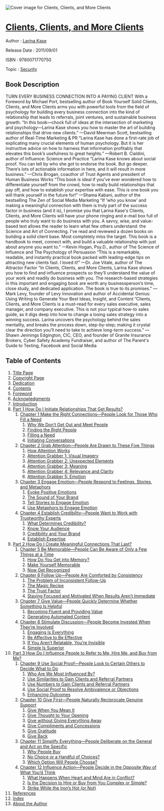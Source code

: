 ![Cover image for Clients, Clients, and More Clients](https://imgdetail.ebookreading.net/cover/cover/security/EB9780071770750.jpg)

[Clients, Clients, and More Clients](https://ebookreading.net/view/book/Clients%2C+Clients%2C+and+More+Clients-EB9780071770750_1.html "Clients, Clients, and More Clients")
====================================================================================================================

Author : [Larina Kase](https://ebookreading.net/search/author/Larina+Kase)

Release Date : 2011/09/01

ISBN : 9780071770750

Topic : [Security](https://ebookreading.net/search/category/security)

Book Description
-----------------

TURN EVERY BUSINESS CONNECTION INTO A PAYING CLIENT
With a Foreword by Michael Port, bestselling author of Book Yourself Solid
Clients, Clients, and More Clients arms you with powerful tools from the field of psychology for building every business connection into the kind of relationship that leads to referrals, joint ventures, and sustainable business growth.
“In this book—chock full of ideas at the intersection of marketing and psychology—Larina Kase shows you how to master the art of building relationships that drive new clients.”
—David Meerman Scott, bestselling author of Real-Time Marketing &amp; PR
“Larina Kase has done a first-rate job of explicating many crucial elements of human psychology. But it is her instructive advice on how to harness that information profitably that elevates this book’s usefulness to great heights.”
—Robert B. Cialdini, author of Influence: Science and Practice
“Larina Kase knows about social proof. You can tell by who she got to endorse the book. But go deeper. There’s lots of actionable information in here, and it will result in more business.”
—Chris Brogan, coauthor of Trust Agents and president of Human Business Works
“This book is ideal if you’ve ever wondered how to differentiate yourself from the crowd, how to really build relationships that pay off, and how to establish your expertise with ease. This is one book you will thank yourself in the future for!”
—Shama Kabani, author of the bestselling The Zen of Social Media Marketing
“If ‘who you know’ and making a meaningful connection with them is truly part of the success factor in business (and it is), I promise you that Larina Kase's Clients, Clients, and More Clients will have your phone ringing and e-mail box full of people who truly want to do business with you. A savvy, wise, and value-based text allows the reader to learn what few others understand: the Science and Art of Connecting. I've read and reviewed a dozen books on building a solid client base. Most completely miss the target. This book is a handbook to meet, connect with, and build a valuable relationship with just about anyone you want to.”
—Kevin Hogan, Psy.D., author of The Science of Influence and The Psychology of Persuasion
“This is a remarkable, readable, and instantly practical book packed with leading-edge tips on attracting new clients fast. I loved it!”
—Dr. Joe Vitale, author of The Attractor Factor
“In Clients, Clients, and More Clients, Larina Kase shows you how to find and influence prospects so they’ll understand the value of your work and readily do business with you. The research-based strategies in this important and engaging book are worth any businessperson’s time, close study, and dedicated application. The book is true to its promises."
—Mark Levy, founder of Levy Innovation and author of Accidental Genius: Using Writing to Generate Your Best Ideas, Insight, and Content
”Clients, Clients, and More Clients is a must-read for every sales executive, sales manager, and company executive. This is not your typical how-to sales guide, as it digs deep into how to change a losing sales strategy into a winning success. Larina uncovers the psychology behind the sales mentality, and breaks the process down, step-by-step; making it crystal clear the direction you’ll need to take to achieve long-term success.”
—Shawn Jennings Edgington, CIC, CEO, and founder of Granite Insurance Brokers, Cyber Safety Academy Fundraiser, and author of The Parent's Guide to Texting, Facebook and Social Media
              
Table of Contents
-----------------

1. [Title Page](https://ebookreading.net/view/book/Clients%2C+Clients%2C+and+More+Clients-EB9780071770750_3.html)
1. [Copyright Page](https://ebookreading.net/view/book/Clients%2C+Clients%2C+and+More+Clients-EB9780071770750_4.html)
1. [Dedication](https://ebookreading.net/view/book/Clients%2C+Clients%2C+and+More+Clients-EB9780071770750_5.html)
1. [Contents](https://ebookreading.net/view/book/Clients%2C+Clients%2C+and+More+Clients-EB9780071770750_6.html)
1. [Foreword](https://ebookreading.net/view/book/Clients%2C+Clients%2C+and+More+Clients-EB9780071770750_7.html#foreword_foreword)
1. [Acknowledgments](https://ebookreading.net/view/book/Clients%2C+Clients%2C+and+More+Clients-EB9780071770750_8.html#ack_ack)
1. [Introduction](https://ebookreading.net/view/book/Clients%2C+Clients%2C+and+More+Clients-EB9780071770750_9.html#intro_intro)
1. [Part 1 How Do I Initiate Relationships That Get Results?](https://ebookreading.net/view/book/Clients%2C+Clients%2C+and+More+Clients-EB9780071770750_10.html#part01_part01)
    1. [Chapter 1 Make the Right Connections—People Look for Those Who Fill a Need](https://ebookreading.net/view/book/Clients%2C+Clients%2C+and+More+Clients-EB9780071770750_11.html#ch01_ch01)
        1. [Why We Don’t Get Out and Meet People](https://ebookreading.net/view/book/Clients%2C+Clients%2C+and+More+Clients-EB9780071770750_12.html#ch01lev1sec1)
        1. [Finding the Right People](https://ebookreading.net/view/book/Clients%2C+Clients%2C+and+More+Clients-EB9780071770750_13.html#ch01lev1sec2)
        1. [Filling a Need](https://ebookreading.net/view/book/Clients%2C+Clients%2C+and+More+Clients-EB9780071770750_14.html#ch01lev1sec3)
        1. [Initiating Conversations](https://ebookreading.net/view/book/Clients%2C+Clients%2C+and+More+Clients-EB9780071770750_15.html#ch01lev1sec4)
    1. [Chapter 2 Grab Attention—People Are Drawn to These Five Things](https://ebookreading.net/view/book/Clients%2C+Clients%2C+and+More+Clients-EB9780071770750_16.html#ch02_ch02)
        1. [How Attention Works](https://ebookreading.net/view/book/Clients%2C+Clients%2C+and+More+Clients-EB9780071770750_17.html#ch02lev1sec1)
        1. [Attention Grabber 1: Visual Imagery](https://ebookreading.net/view/book/Clients%2C+Clients%2C+and+More+Clients-EB9780071770750_18.html#ch02lev1sec2)
        1. [Attention Grabber 2: Unexpected Elements](https://ebookreading.net/view/book/Clients%2C+Clients%2C+and+More+Clients-EB9780071770750_19.html#ch02lev1sec3)
        1. [Attention Grabber 3: Meaning](https://ebookreading.net/view/book/Clients%2C+Clients%2C+and+More+Clients-EB9780071770750_21.html#ch02lev1sec4)
        1. [Attention Grabber 4: Relevance and Clarity](https://ebookreading.net/view/book/Clients%2C+Clients%2C+and+More+Clients-EB9780071770750_0.html#ch02lev1sec5)
        1. [Attention Grabber 5: Emotion](https://ebookreading.net/view/book/Clients%2C+Clients%2C+and+More+Clients-EB9780071770750_23.html#ch02lev1sec6)
    1. [Chapter 3 Engage Emotion—People Respond to Feelings, Stories, and Metaphors](https://ebookreading.net/view/book/Clients%2C+Clients%2C+and+More+Clients-EB9780071770750_24.html#ch03_ch03)
        1. [Evoke Positive Emotions](https://ebookreading.net/view/book/Clients%2C+Clients%2C+and+More+Clients-EB9780071770750_25.html#ch03lev1sec1)
        1. [The Sound of Your Brand](https://ebookreading.net/view/book/Clients%2C+Clients%2C+and+More+Clients-EB9780071770750_26.html#ch03lev1sec2)
        1. [Tell Stories to Engage Emotion](https://ebookreading.net/view/book/Clients%2C+Clients%2C+and+More+Clients-EB9780071770750_27.html#ch03lev1sec3)
        1. [Use Metaphors to Engage Emotion](https://ebookreading.net/view/book/Clients%2C+Clients%2C+and+More+Clients-EB9780071770750_28.html#ch03lev1sec4)
    1. [Chapter 4 Establish Credibility—People Want to Work with Trustworthy Experts](https://ebookreading.net/view/book/Clients%2C+Clients%2C+and+More+Clients-EB9780071770750_29.html#ch04_ch04)
        1. [What Determines Credibility?](https://ebookreading.net/view/book/Clients%2C+Clients%2C+and+More+Clients-EB9780071770750_30.html#ch04lev1sec1)
        1. [Know Your Audience](https://ebookreading.net/view/book/Clients%2C+Clients%2C+and+More+Clients-EB9780071770750_31.html#ch04lev1sec2)
        1. [Credibility and Your Brand](https://ebookreading.net/view/book/Clients%2C+Clients%2C+and+More+Clients-EB9780071770750_0.html#ch04lev1sec3)
        1. [Establish Expertise](https://ebookreading.net/view/book/Clients%2C+Clients%2C+and+More+Clients-EB9780071770750_32.html#ch04lev1sec4)
1. [Part 2 How Do I Create Meaningful Connections That Last?](https://ebookreading.net/view/book/Clients%2C+Clients%2C+and+More+Clients-EB9780071770750_33.html#part02_part02)
    1. [Chapter 5 Be Memorable—People Can Be Aware of Only a Few Things at a Time](https://ebookreading.net/view/book/Clients%2C+Clients%2C+and+More+Clients-EB9780071770750_34.html#ch05_ch05)
        1. [How Do You Get into Memory?](https://ebookreading.net/view/book/Clients%2C+Clients%2C+and+More+Clients-EB9780071770750_35.html#ch05lev1sec1)
        1. [Make Yourself Memorable](https://ebookreading.net/view/book/Clients%2C+Clients%2C+and+More+Clients-EB9780071770750_36.html#ch05lev1sec2)
        1. [Now Get Recognized](https://ebookreading.net/view/book/Clients%2C+Clients%2C+and+More+Clients-EB9780071770750_37.html#ch05lev1sec3)
    1. [Chapter 6 Follow Up—People Are Comforted by Consistency](https://ebookreading.net/view/book/Clients%2C+Clients%2C+and+More+Clients-EB9780071770750_38.html#ch06_ch06)
        1. [The Problem of Inconsistent Follow-Up](https://ebookreading.net/view/book/Clients%2C+Clients%2C+and+More+Clients-EB9780071770750_39.html#ch06lev1sec1)
        1. [The Magic Recipe](https://ebookreading.net/view/book/Clients%2C+Clients%2C+and+More+Clients-EB9780071770750_40.html#ch06lev1sec2)
        1. [The Trust Factor](https://ebookreading.net/view/book/Clients%2C+Clients%2C+and+More+Clients-EB9780071770750_41.html#ch06lev1sec3)
        1. [Staying Focused and Motivated When Results Aren’t Immediate](https://ebookreading.net/view/book/Clients%2C+Clients%2C+and+More+Clients-EB9780071770750_42.html#ch06lev1sec4)
    1. [Chapter 7 Give Value—People Quickly Determine Whether Something Is Helpful](https://ebookreading.net/view/book/Clients%2C+Clients%2C+and+More+Clients-EB9780071770750_43.html#ch07_ch07)
        1. [Becoming Fluent and Providing Value](https://ebookreading.net/view/book/Clients%2C+Clients%2C+and+More+Clients-EB9780071770750_44.html#ch07lev1sec1)
        1. [Generating Automated Content](https://ebookreading.net/view/book/Clients%2C+Clients%2C+and+More+Clients-EB9780071770750_45.html#ch07lev1sec2)
    1. [Chapter 8 Stimulate Discussion—People Become Invested When They’re Involved](https://ebookreading.net/view/book/Clients%2C+Clients%2C+and+More+Clients-EB9780071770750_46.html#ch08_ch08)
        1. [Engaging Is Everything](https://ebookreading.net/view/book/Clients%2C+Clients%2C+and+More+Clients-EB9780071770750_47.html#ch08lev1sec1)
        1. [Be Affective to Be Effective](https://ebookreading.net/view/book/Clients%2C+Clients%2C+and+More+Clients-EB9780071770750_48.html#ch08lev1sec2)
        1. [If You Aren’t Relatable, You’re Invisible](https://ebookreading.net/view/book/Clients%2C+Clients%2C+and+More+Clients-EB9780071770750_49.html#ch08lev1sec3)
        1. [Simple Is Superior](https://ebookreading.net/view/book/Clients%2C+Clients%2C+and+More+Clients-EB9780071770750_50.html#ch08lev1sec4)
1. [Part 3 How Do I Influence People to Refer to Me, Hire Me, and Buy from Me?](https://ebookreading.net/view/book/Clients%2C+Clients%2C+and+More+Clients-EB9780071770750_51.html#part03_part03)
    1. [Chapter 9 Use Social Proof—People Look to Certain Others to Decide What to Do](https://ebookreading.net/view/book/Clients%2C+Clients%2C+and+More+Clients-EB9780071770750_52.html#ch09_ch09)
        1. [Who Are We Most Influenced By?](https://ebookreading.net/view/book/Clients%2C+Clients%2C+and+More+Clients-EB9780071770750_53.html#ch09lev1sec1)
        1. [Use Similarities to Gain Clients and Referral Partners](https://ebookreading.net/view/book/Clients%2C+Clients%2C+and+More+Clients-EB9780071770750_54.html#ch09lev1sec2)
        1. [Use Numbers to Gain Clients and Referral Partners](https://ebookreading.net/view/book/Clients%2C+Clients%2C+and+More+Clients-EB9780071770750_55.html#ch09lev1sec3)
        1. [Use Social Proof to Resolve Ambivalence or Objections](https://ebookreading.net/view/book/Clients%2C+Clients%2C+and+More+Clients-EB9780071770750_56.html#ch09lev1sec4)
        1. [Enhancing Outcomes](https://ebookreading.net/view/book/Clients%2C+Clients%2C+and+More+Clients-EB9780071770750_57.html#ch09lev1sec5)
    1. [Chapter 10 Give First—People Naturally Reciprocate Genuine Support](https://ebookreading.net/view/book/Clients%2C+Clients%2C+and+More+Clients-EB9780071770750_58.html#ch10_ch10)
        1. [Give When You Mean It](https://ebookreading.net/view/book/Clients%2C+Clients%2C+and+More+Clients-EB9780071770750_59.html#ch10lev1sec1)
        1. [Give Thought to Your Opening](https://ebookreading.net/view/book/Clients%2C+Clients%2C+and+More+Clients-EB9780071770750_60.html#ch10lev1sec2)
        1. [Give without Giving Everything Away](https://ebookreading.net/view/book/Clients%2C+Clients%2C+and+More+Clients-EB9780071770750_61.html#ch10lev1sec3)
        1. [Give Compliments and Concessions](https://ebookreading.net/view/book/Clients%2C+Clients%2C+and+More+Clients-EB9780071770750_63.html#ch10lev1sec4)
        1. [Give Gratitude](https://ebookreading.net/view/book/Clients%2C+Clients%2C+and+More+Clients-EB9780071770750_0.html#ch10lev1sec5)
        1. [Give Back](https://ebookreading.net/view/book/Clients%2C+Clients%2C+and+More+Clients-EB9780071770750_64.html#ch10lev1sec6)
    1. [Chapter 11 Simplify Everything—People Deliberate on the General and Act on the Specific](https://ebookreading.net/view/book/Clients%2C+Clients%2C+and+More+Clients-EB9780071770750_65.html#ch11_ch11)
        1. [Why People Buy](https://ebookreading.net/view/book/Clients%2C+Clients%2C+and+More+Clients-EB9780071770750_66.html#ch11lev1sec1)
        1. [No Choice or a Handful of Choices?](https://ebookreading.net/view/book/Clients%2C+Clients%2C+and+More+Clients-EB9780071770750_67.html#ch11lev1sec2)
        1. [Which Option Will People Choose?](https://ebookreading.net/view/book/Clients%2C+Clients%2C+and+More+Clients-EB9780071770750_68.html#ch11lev1sec3)
    1. [Chapter 12 Influence Action—People Decide in the Opposite Way of What You’d Think](https://ebookreading.net/view/book/Clients%2C+Clients%2C+and+More+Clients-EB9780071770750_69.html#ch12_ch12)
        1. [What Happens When Heart and Mind Are in Conflict?](https://ebookreading.net/view/book/Clients%2C+Clients%2C+and+More+Clients-EB9780071770750_70.html#ch12lev1sec1)
        1. [Is the Decision to Hire or Buy from You Complex or Simple?](https://ebookreading.net/view/book/Clients%2C+Clients%2C+and+More+Clients-EB9780071770750_71.html#ch12lev1sec2)
        1. [Strike While the Iron’s Hot (or Not)](https://ebookreading.net/view/book/Clients%2C+Clients%2C+and+More+Clients-EB9780071770750_72.html#ch12lev1sec3)
1. [References](https://ebookreading.net/view/book/Clients%2C+Clients%2C+and+More+Clients-EB9780071770750_74.html#reference_reference)
1. [Index](https://ebookreading.net/view/book/Clients%2C+Clients%2C+and+More+Clients-EB9780071770750_0.html#index_index)
1. [About the Author](https://ebookreading.net/view/book/Clients%2C+Clients%2C+and+More+Clients-EB9780071770750_75.html#author_author)
